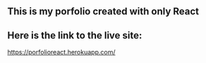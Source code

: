 ## This is my porfolio created with only React


## Here is the link to the live site:

https://porfolioreact.herokuapp.com/




